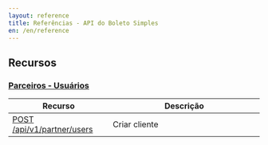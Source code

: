 ```yaml
---
layout: reference
title: Referências - API do Boleto Simples
en: /en/reference
---
```


## Recursos

### [Parceiros - Usuários](/reference/v1/apiv1partnerusers)

<table class='table table-bordered features'>
<thead>
  <tr>
    <th>Recurso</th>
    <th>Descrição</th>
  </tr>
</thead>
<tbody>
      <tr>
        <td>
          <a href="/reference/v1/apiv1partnerusers">POST /api/v1/partner/users</a>
        </td>
        <td width='60%'>Criar cliente</td>
      </tr>
</tbody>
</table>

<!--

### [Boletos](/docs/api/reference/v1/bank_billets.html)

<table class='table table-bordered features'>
<thead>
  <tr>
    <th>Recurso</th>
    <th>Descrição</th>
  </tr>
</thead>
<tbody>
      <tr>
        <td>
          <a href="/docs/api/reference/v1/bank_billets/index.html">GET /api/v1/bank_billets</a>
        </td>
        <td width='60%'>Listar boletos</td>
      </tr>
      <tr>
        <td>
          <a href="/docs/api/reference/v1/bank_billets/create.html">POST /api/v1/bank_billets</a>
        </td>
        <td width='60%'>Criar boleto</td>
      </tr>
      <tr>
        <td>
          <a href="/docs/api/reference/v1/bank_billets/show.html">GET /api/v1/bank_billets/:id</a>
        </td>
        <td width='60%'>Informações do Boleto</td>
      </tr>
</tbody>
</table>

### [Clientes](/docs/api/reference/v1/customers.html)

<table class='table table-bordered features'>
<thead>
  <tr>
    <th>Recurso</th>
    <th>Descrição</th>
  </tr>
</thead>
<tbody>
      <tr>
        <td>
          <a href="/docs/api/reference/v1/customers/index.html">GET /api/v1/customers</a>
        </td>
        <td width='60%'>Listar clientes</td>
      </tr>
      <tr>
        <td>
          <a href="/docs/api/reference/v1/customers/create.html">POST /api/v1/customers</a>
        </td>
        <td width='60%'>Criar cliente</td>
      </tr>
      <tr>
        <td>
          <a href="/docs/api/reference/v1/customers/show.html">GET /api/v1/customers/:id</a>
        </td>
        <td width='60%'>Informações do Cliente</td>
      </tr>
</tbody>
</table>

### [Transações](/docs/api/reference/v1/transactions.html)

<table class='table table-bordered features'>
<thead>
  <tr>
    <th>Recurso</th>
    <th>Descrição</th>
  </tr>
</thead>
<tbody>
      <tr>
        <td>
          <a href="/docs/api/reference/v1/transactions/index.html">GET /api/v1/transactions</a>
        </td>
        <td width='60%'>Listar transações</td>
      </tr>
</tbody>
</table>

### [Usuários](/docs/api/reference/v1/users.html)

<table class='table table-bordered features'>
<thead>
  <tr>
    <th>Recurso</th>
    <th>Descrição</th>
  </tr>
</thead>
<tbody>
      <tr>
        <td>
          <a href="/docs/api/reference/v1/users/show.html">GET /api/v1/userinfo</a>
        </td>
        <td width='60%'>Informações do Usuário autenticado</td>
      </tr>
</tbody>
</table> -->
